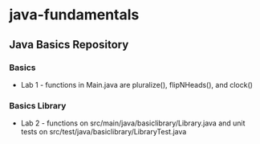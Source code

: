 # java-fundamentals

## Java Basics Repository

### Basics
  - Lab 1 - functions in Main.java are pluralize(), flipNHeads(), and clock()

### Basics Library
  - Lab 2 - functions on src/main/java/basiclibrary/Library.java and unit tests on src/test/java/basiclibrary/LibraryTest.java